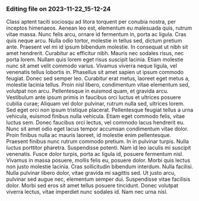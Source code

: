 

### Editing file on 2023-11-22_15-12-24

Class aptent taciti sociosqu ad litora torquent per conubia nostra, per inceptos himenaeos. Aenean leo est, elementum eu malesuada quis, rutrum vitae massa. Nunc felis arcu, ornare id fermentum in, porta ac ligula. Cras quis neque arcu. Nulla odio tortor, molestie in tellus sed, dictum pretium ante. Praesent vel mi id ipsum bibendum molestie. In consequat ut nibh sit amet hendrerit. Curabitur ac efficitur nibh. Mauris nec sodales risus, nec porta lorem.
Nullam quis lorem eget risus suscipit lacinia. Etiam molestie nunc sit amet velit commodo varius. Vivamus viverra neque ligula, vel venenatis tellus lobortis in. Phasellus sit amet sapien ut ipsum commodo feugiat. Donec sed semper leo. Curabitur erat metus, laoreet eget metus a, molestie lacinia tellus. Proin nisl libero, condimentum vitae elementum sed, volutpat non arcu. Pellentesque in euismod quam, et gravida arcu. Vestibulum ante ipsum primis in faucibus orci luctus et ultrices posuere cubilia curae;
Aliquam vel dolor pulvinar, rutrum nulla sed, ultrices lorem. Sed eget orci non ipsum tristique placerat. Pellentesque feugiat tellus a urna vehicula, euismod finibus nulla vehicula. Etiam eget commodo felis, vitae luctus sem. Donec faucibus orci lectus, vel commodo lacus hendrerit eu. Nunc sit amet odio eget lacus tempor accumsan condimentum vitae dolor. Proin finibus nulla ac mauris laoreet, id molestie enim pellentesque. Praesent finibus nunc rutrum commodo pretium. In in pulvinar turpis. Nulla luctus porttitor pharetra. Suspendisse potenti.
Nam id leo iaculis mi suscipit venenatis. Fusce dolor turpis, porta ac ligula id, posuere fermentum nisl. Vivamus in massa posuere, mollis felis eu, posuere dolor. Morbi quis lectus non justo molestie lacinia. Cras sollicitudin bibendum interdum. Nulla facilisi. Nulla pulvinar libero dolor, vitae gravida mi sagittis sed. Ut justo arcu, pulvinar sed augue nec, elementum semper dui. Suspendisse vitae facilisis dolor. Morbi sed eros sit amet tellus posuere tincidunt. Donec volutpat viverra lectus, vitae imperdiet nunc sodales id. Nam nec urna nisl.


